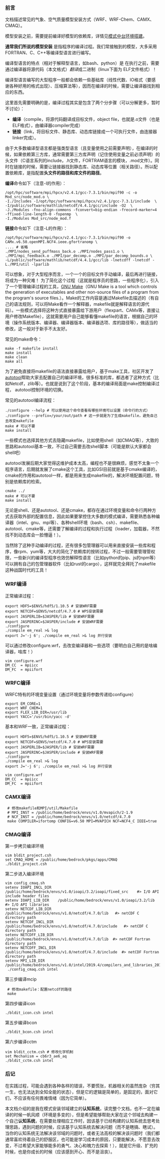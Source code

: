 ### 前言

文档描述常见的气象、空气质量模型安装方式（WRF、WRF-Chem、CAMX、CMAQ）。

模型安装之前，需要提前编译好模型的依赖库，详情见[模式中台环境搭建](http://47.92.132.84:3000/bedrock/envs)。


**通常我们所说的模型安装** 是指程序的编译过程。我们常接触到的模型，大多采用FORTRAN、C、C++等编译型语言进行编写。

编译型语言的特点（相对于解释型语言，如bash、python）是 在执行之前，需要通过编译器将源代码（本文格式）*翻译*成二进制（linux下面为 ELF文件格式）！

编译型语言编写的大型程序一般都会依赖一些基础库（线性代数、IO格式（要感谢各种好用的格式出现）、压缩算法等），因而在编译的时候，需要让编译器找到相应的东西。

这里首先需要明确的是，编译过程其实是包含了两个分步骤（可以分解更多，暂时不讨论）：

* **编译**（compile，将源代码翻译成目标文件，object file，也就是.o文件（也是ELF格式），由编译器compiler完成）
* **链接**（link，将目标文件、静态库、动态库链接成一个可执行文件，由连接器linker完成）。

由于大多数编译型语言都是强类型语言（且变量使用之前需要声明），在编译的时候，如果依赖第三方库，通常需要第三方库声明（记住使用变量之前必须声明）的头文件（C语言系列的include，.h文件，FORTRAM语言的模块，.mod文件）。同时在链接的时候，需要让链接器找到静态库、动态库等位置（相关路径）。所以配置依赖库，是指配置**头文件的路径和库文件的路径**。

**编译**命令如下（注意-I的作用）：
```
/opt/hpc/software/mpi/hpcx/v2.4.1/gcc-7.3.1/bin/mpif90 -c -o Mod_src/node_mod.o \
-I./Includes -I/opt/hpc/software/mpi/hpcx/v2.4.1/gcc-7.3.1/include  \
-I/public/software/mathlib/netcdf/4.4.1/gcc/include -O2  \
-J./Modules -fno-align-commons -fconvert=big-endian -frecord-marker=4 -ffixed-line-length-0 -fopenmp  \
-I./Modules Mod_src/node_mod.f
```

**链接**命令如下（注意-L的作用）：
```
/opt/hpc/software/mpi/hpcx/v2.4.1/gcc-7.3.1/bin/mpif90 -o CAMx.v6.50.openMPI.NCF4.ieee.gfortranomp \
.... # 省略
./MPI/nodes_send_puffmass_back.o ./MPI/nodes_pass1.o \
./MPI/mpi_feedback.o ./MPI/par_decomp.o ./MPI/par_decomp_bounds.o \
-L/public/software/mathlib/netcdf/4.4.1/gcc/lib -lnetcdff -lnetcdf -L./MPI/util -lparlib  
```

可以想象，对于大型程序而言，一个一个的目标文件手动编译，最后再进行链接，将成为一种灾难！ 为了简化这个过程（这就是程序员的思路，一些程序化），引入了一个管理编译过程的工具，[GNU Make](http://www.gnu.org/software/make/)（GNU Make is a tool which controls the generation of executables and other non-source files of a program from the program's source files.）。Make的工作内容是通过Makefile去描述的（有自己的语法规则，可以将Make看作一个解释器，makefile就是解释语言的源代码）。一些模式选择将这种方式直接暴露给下游用户（flexpart、CAMx等，直接让用户修改Makefile），这就需要用户自己能够看懂makefile的语言，根据自己的环境（操作系统版本、编译器、编译器版本、编译器选项、库的路径等），做适当的修改，这一般对于新手不太友好。

常见的make命令：
```
make -f makefile install
make install
make clean
make all
```

为了避免直接将makefile的语法直接暴露给用户，基于make工具，社区开发了[autotool](https://www.gnu.org/software/automake/manual/html_node/Autotools-Introduction.html)帮助大家去配置自己的编译环境，很多标准的库，都选者了这种方式（比如Netcdf，zlib等）。也就是说到了这个阶段，基本的编译局面是make控制编译过程， autotool控制环境的切换。

常见的autotool编译流程：
```
./configure --help # 可以使用这个命令查看有哪些环境可以设置（命令行的方式）
./configure --prefix=/your/out/path # 这一步就是为了生成makefile，避免自己去改变makefile
make # 可以不要
make install
```
一些模式也选择其他方式去隐藏makefile，比如使用shell（如CMAQ等），大致的思路和autotool基本一致，不过自己需要去改shell脚本（可能是默认大家都会shell吧）

autotool发展后期大家觉得这维护成本太高，编程也不是很麻烦，感觉不太象一个程序语言，后期就发展了cmake这个工具，比如GSI目前就是基于cmake编译的，cmake的作用和autotool一样，都是用来生成makefile的，解决环境配置问题，特别是依赖库的检索。
```
cmake ../
make # 可以不要
make install
```

无论是shell、还是autotool、还是cmake，都存在通过环境变量和命令行两种方式去获取外部的配置信息，因此如果要掌控住大多数的模式编译，需要熟悉各种编译器（intel、gnu、mpi等）、各种shell环境（bash、csh）、makefile、autotool、cmake等，还需要了解编译的过程和执行过程（loader，加载器，不然找不到动态库会一脸懵逼！）。

当然除了这种手动编译的过程，还有很多包管理器可以用来直接安装一些库和程序，像rpm、yum等，大大的简化了依赖库的按转过程，不过一般需要管理管权限，一些新兴的编译型程序也效仿解释性语言（比如python的pip、js的npm等）可以拥有自己的包管理器软件（比如rust的cargo），这样就完全拜托了makefile这种战国时代的工具！

### WRF编译
正常编译过程：
```
export HDF5=$ENVS/hdf5/1.10.5 # 安装WRF需要
export NETCDF=$ENVS/netcdf/4.7.0 # WPS安装需要
export JASPERLIB=$JASPER/lib # 安装WRF需要
export JASPERINC=$JASPER/include # 安装WRF需要
./configure
./compile em_real >& log
export J='-j 6'; ./compile em_real >& log 并行安装
```

可以通过修改configure.wrf，去改变编译器和一些选项（要明白自己用的是啥编译器，啥库！）
``` 
vim configure.wrf
DM_CC  = mpiicc
DM_FC  = mpiifort
```

### WRFC编译

WRFC特有的环境变量设置（通过环境变量将参数传递给configure）
```
export EM_CORE=1 
export WRF_CHEM=1
export FLEX_LIB_DIR=/usr/lib
export YACC='/usr/bin/yacc -d'

```
基本和WRF一致，正常编译过程：
```
export HDF5=$ENVS/hdf5/1.10.5 # 安装WRF需要
export NETCDF=$ENVS/netcdf/4.7.0 # WPS安装需要
export JASPERLIB=$JASPER/lib # 安装WRF需要
export JASPERINC=$JASPER/include # 安装WRF需要
./configure
./compile em_real >& log
export J='-j 6'; ./compile em_real >& log 并行安装
```

``` 
vim configure.wrf
DM_CC  = mpiicc
DM_FC  = mpiifort
```

### CAMX编译
```
 # 修改makefile和MPI/util/Makefile
 # MPI_INST = /public/home/bedrock/envs/v1.0/mvapich/2-1.9
 # NCF_INST = /public/home/bedrock/envs/v1.0/netcdf/4.7.0
 make COMPILER=ifortomp CONFIG=v6.50 MPI=MVAPICH NCF=NCF4_C IEEE=true
```

### CMAQ编译
第一步拷贝编译环境
```
vim bldit_project.csh 
set CMAQ_HOME = /public/home/bedrock/pkgs/apps/CMAQ
./bldit_project.csh
```
第二步进入编译环境
```
vim config_cmaq.sh 
setenv IOAPI_INCL_DIR   /public/home/bedrock/envs/v1.0/ioapi/3.2/ioapi/fixed_src    #> I/O API include header files
setenv IOAPI_LIB_DIR    /public/home/bedrock/envs/v1.0/ioapi/3.2/lib    #> I/O API libraries
setenv NETCDF_LIB_DIR   /public/home/bedrock/envs/v1.0/netcdf/4.7.0/lib   #> netCDF C directory path
setenv NETCDF_INCL_DIR  /public/home/bedrock/envs/v1.0/netcdf/4.7.0/include   #> netCDF C directory path
setenv NETCDFF_LIB_DIR  /public/home/bedrock/envs/v1.0/netcdf/4.7.0/lib  #> netCDF Fortran directory path
setenv NETCDFF_INCL_DIR /public/home/bedrock/envs/v1.0/netcdf/4.7.0/include  #> netCDF Fortran directory path
setenv MPI_LIB_DIR  /public/home/bedrock/envs/v1.0/intel/2019.4/compilers_and_libraries_2019.4.243/linux/mpi/intel64 
 ./config_cmaq.csh intel
```

第三步编译mcip
```
 # 修改makefile：配置netcdf的路径
 make 
```

第四步编译icon
```
./bldit_icon.csh intel
```

第五步编译bcon
```
./bldit_bcon.csh intel
```

第六步编译cctm
```
vim bldit_cctm.csh # 修改化学机制
set Mechanism = cb6r3_ae6_aq
./bldit_cctm.csh intel
```

### 后记

在实践过程，可能会遇到各种各样的错误，不要慌张，机器相关的虽然庞杂（穷其一生，也无法达到全知全能的状态），但是它的逻辑是简单的，是固定的，面对它们，不应该有任何畏难情绪（因为它简单）。

本文档介绍的是我在模式安装邻域建立的**认知系统**，读完整个文档，也不一定在编译的时候一帆风顺（环境是多变的），但是希望能够帮助大家在这个邻域去构建一个自己**认知系统**，在需要处理相应工作时，因该基于已经构建的认知系统去思考处理思路，遇到问题的时候，应该基于认知系统去解决问题（而不是瞎搞、瞎试）。当你的认知系统无法解决该邻域的问题时，或者无法高校的解决该问题时（我们都通常喜欢待着自己的舒服区，也可能是学习成本的原因，只要能解决，不愿意去改变，不过希望大家能够能多的勇气、决心和魄力去探索！），就是它升级、扩充的时候，也是你成长的时候（应该感到开心、而不是沮丧）。